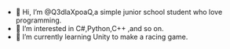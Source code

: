 - 👋 Hi, I’m @Q3dlaXpoaQ,a simple junior school student who love programming.
- 👀 I’m interested in C#,Python,C++ ,and so on.
- 🌱 I’m currently learning Unity to make a racing game.

<!---
Q3dlaXpoaQ/Q3dlaXpoaQ is a ✨ special ✨ repository because its `README.md` (this file) appears on your GitHub profile.
You can click the Preview link to take a look at your changes.
--->
